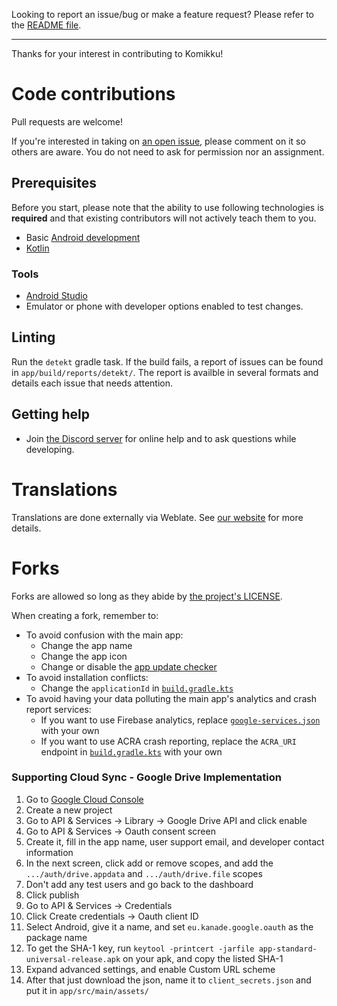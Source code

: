 Looking to report an issue/bug or make a feature request? Please refer to the [README file](https://github.com/komikku-app/komikku#issues-feature-requests-and-contributing).

---

Thanks for your interest in contributing to Komikku!


# Code contributions

Pull requests are welcome!

If you're interested in taking on [an open issue](https://github.com/komikku-app/komikku/issues), please comment on it so others are aware.
You do not need to ask for permission nor an assignment.

## Prerequisites

Before you start, please note that the ability to use following technologies is **required** and that existing contributors will not actively teach them to you.

- Basic [Android development](https://developer.android.com/)
- [Kotlin](https://kotlinlang.org/)

### Tools

- [Android Studio](https://developer.android.com/studio)
- Emulator or phone with developer options enabled to test changes.

## Linting

Run the `detekt` gradle task. If the build fails, a report of issues can be found in `app/build/reports/detekt/`. The report is availble in several formats and details each issue that needs attention. 

## Getting help

- Join [the Discord server](https://discord.gg/85jB7V5AJR) for online help and to ask questions while developing.

# Translations

Translations are done externally via Weblate. See [our website](https://tachiyomi.org/docs/contribute#translation) for more details.


# Forks

Forks are allowed so long as they abide by [the project's LICENSE](https://github.com/komikku-app/komikku/blob/master/LICENSE).

When creating a fork, remember to:

- To avoid confusion with the main app:
    - Change the app name
    - Change the app icon
    - Change or disable the [app update checker](https://github.com/komikku-app/komikku/blob/master/app/src/main/java/eu/kanade/tachiyomi/data/updater/AppUpdateChecker.kt)
- To avoid installation conflicts:
    - Change the `applicationId` in [`build.gradle.kts`](https://github.com/komikku-app/komikku/blob/master/app/build.gradle.kts)
- To avoid having your data polluting the main app's analytics and crash report services:
    - If you want to use Firebase analytics, replace [`google-services.json`](https://github.com/komikku-app/komikku/blob/master/app/src/standard/google-services.json) with your own
    - If you want to use ACRA crash reporting, replace the `ACRA_URI` endpoint in [`build.gradle.kts`](https://github.com/komikku-app/komikku/blob/master/app/build.gradle.kts) with your own


### Supporting Cloud Sync - Google Drive Implementation
1. Go to [Google Cloud Console](https://console.cloud.google.com)
2. Create a new project
3. Go to API & Services -> Library -> Google Drive API and click enable
4. Go to API & Services -> Oauth consent screen
5. Create it, fill in the app name, user support email, and developer contact information
6. In the next screen, click add or remove scopes, and add the `.../auth/drive.appdata` and `.../auth/drive.file` scopes
7. Don't add any test users and go back to the dashboard
8. Click publish
9. Go to API & Services -> Credentials
10. Click Create credentials -> Oauth client ID
11. Select Android, give it a name, and set `eu.kanade.google.oauth` as the package name
12. To get the SHA-1 key, run `keytool -printcert -jarfile app-standard-universal-release.apk` on your apk, and copy the listed SHA-1
13. Expand advanced settings, and enable Custom URL scheme
14. After that just download the json, name it to `client_secrets.json` and put it in `app/src/main/assets/`
